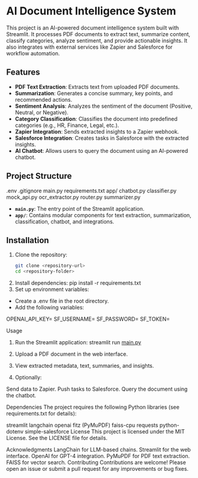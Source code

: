 # AI Document Intelligence System

This project is an AI-powered document intelligence system built with Streamlit. It processes PDF documents to extract text, summarize content, classify categories, analyze sentiment, and provide actionable insights. It also integrates with external services like Zapier and Salesforce for workflow automation.

## Features

- **PDF Text Extraction**: Extracts text from uploaded PDF documents.
- **Summarization**: Generates a concise summary, key points, and recommended actions.
- **Sentiment Analysis**: Analyzes the sentiment of the document (Positive, Neutral, or Negative).
- **Category Classification**: Classifies the document into predefined categories (e.g., HR, Finance, Legal, etc.).
- **Zapier Integration**: Sends extracted insights to a Zapier webhook.
- **Salesforce Integration**: Creates tasks in Salesforce with the extracted insights.
- **AI Chatbot**: Allows users to query the document using an AI-powered chatbot.

## Project Structure

.env .gitignore main.py requirements.txt app/ chatbot.py classifier.py mock_api.py ocr_extractor.py router.py summarizer.py


- **`main.py`**: The entry point of the Streamlit application.
- **`app/`**: Contains modular components for text extraction, summarization, classification, chatbot, and integrations.

## Installation

1. Clone the repository:
   ```bash
   git clone <repository-url>
   cd <repository-folder>

2. Install dependencies:
pip install -r requirements.txt
3. Set up environment variables:
- Create a .env file in the root directory.
- Add the following variables:
  
OPENAI_API_KEY=<XYZ>
SF_USERNAME=<XYZ>
SF_PASSWORD=<XYZ>
SF_TOKEN=<XYZ>

Usage
1. Run the Streamlit application:
streamlit run [main.py](http://_vscodecontentref_/8)

2. Upload a PDF document in the web interface.

3. View extracted metadata, text, summaries, and insights.

4. Optionally:

Send data to Zapier.
Push tasks to Salesforce.
Query the document using the chatbot.

Dependencies
The project requires the following Python libraries (see requirements.txt for details):

streamlit
langchain
openai
fitz (PyMuPDF)
faiss-cpu
requests
python-dotenv
simple-salesforce
License
This project is licensed under the MIT License. See the LICENSE file for details.

Acknowledgments
LangChain for LLM-based chains.
Streamlit for the web interface.
OpenAI for GPT-4 integration.
PyMuPDF for PDF text extraction.
FAISS for vector search.
Contributing
Contributions are welcome! Please open an issue or submit a pull request for any improvements or bug fixes.

